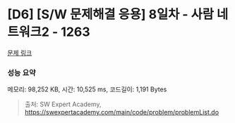 # [D6] [S/W 문제해결 응용] 8일차 - 사람 네트워크2 - 1263 

[문제 링크](https://swexpertacademy.com/main/code/problem/problemDetail.do?contestProbId=AV18P2B6Iu8CFAZN) 

### 성능 요약

메모리: 98,252 KB, 시간: 10,525 ms, 코드길이: 1,191 Bytes



> 출처: SW Expert Academy, https://swexpertacademy.com/main/code/problem/problemList.do